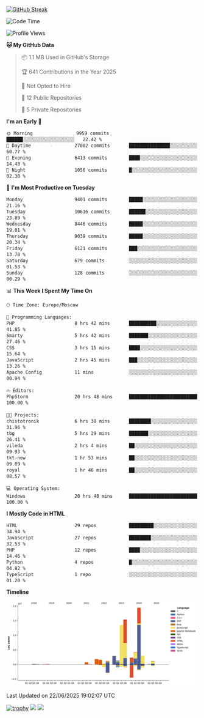[![GitHub Streak](https://github-readme-streak-stats.herokuapp.com/?user=yogik10)](https://git.io/streak-stats)
<!--START_SECTION:waka-->
![Code Time](http://img.shields.io/badge/Code%20Time-1%2C456%20hrs%209%20mins-blue)

![Profile Views](http://img.shields.io/badge/Profile%20Views-0-blue)

**🐱 My GitHub Data** 

> 📦 1.1 MB Used in GitHub's Storage 
 > 
> 🏆 641 Contributions in the Year 2025
 > 
> 🚫 Not Opted to Hire
 > 
> 📜 12 Public Repositories 
 > 
> 🔑 5 Private Repositories 
 > 
**I'm an Early 🐤** 

```text
🌞 Morning                9959 commits        ██████░░░░░░░░░░░░░░░░░░░   22.42 % 
🌆 Daytime                27002 commits       ███████████████░░░░░░░░░░   60.77 % 
🌃 Evening                6413 commits        ████░░░░░░░░░░░░░░░░░░░░░   14.43 % 
🌙 Night                  1056 commits        █░░░░░░░░░░░░░░░░░░░░░░░░   02.38 % 
```
📅 **I'm Most Productive on Tuesday** 

```text
Monday                   9401 commits        █████░░░░░░░░░░░░░░░░░░░░   21.16 % 
Tuesday                  10616 commits       ██████░░░░░░░░░░░░░░░░░░░   23.89 % 
Wednesday                8446 commits        █████░░░░░░░░░░░░░░░░░░░░   19.01 % 
Thursday                 9039 commits        █████░░░░░░░░░░░░░░░░░░░░   20.34 % 
Friday                   6121 commits        ███░░░░░░░░░░░░░░░░░░░░░░   13.78 % 
Saturday                 679 commits         ░░░░░░░░░░░░░░░░░░░░░░░░░   01.53 % 
Sunday                   128 commits         ░░░░░░░░░░░░░░░░░░░░░░░░░   00.29 % 
```


📊 **This Week I Spent My Time On** 

```text
🕑︎ Time Zone: Europe/Moscow

💬 Programming Languages: 
PHP                      8 hrs 42 mins       ██████████░░░░░░░░░░░░░░░   41.85 % 
Smarty                   5 hrs 42 mins       ███████░░░░░░░░░░░░░░░░░░   27.46 % 
CSS                      3 hrs 15 mins       ████░░░░░░░░░░░░░░░░░░░░░   15.64 % 
JavaScript               2 hrs 45 mins       ███░░░░░░░░░░░░░░░░░░░░░░   13.26 % 
Apache Config            11 mins             ░░░░░░░░░░░░░░░░░░░░░░░░░   00.94 % 

🔥 Editors: 
PhpStorm                 20 hrs 48 mins      █████████████████████████   100.00 % 

🐱‍💻 Projects: 
chistotronik             6 hrs 38 mins       ████████░░░░░░░░░░░░░░░░░   31.96 % 
tbg                      5 hrs 29 mins       ███████░░░░░░░░░░░░░░░░░░   26.41 % 
vileda                   2 hrs 4 mins        ██░░░░░░░░░░░░░░░░░░░░░░░   09.93 % 
tkt-new                  1 hr 53 mins        ██░░░░░░░░░░░░░░░░░░░░░░░   09.09 % 
royal                    1 hr 46 mins        ██░░░░░░░░░░░░░░░░░░░░░░░   08.57 % 

💻 Operating System: 
Windows                  20 hrs 48 mins      █████████████████████████   100.00 % 
```

**I Mostly Code in HTML** 

```text
HTML                     29 repos            █████████░░░░░░░░░░░░░░░░   34.94 % 
JavaScript               27 repos            ████████░░░░░░░░░░░░░░░░░   32.53 % 
PHP                      12 repos            ████░░░░░░░░░░░░░░░░░░░░░   14.46 % 
Python                   4 repos             █░░░░░░░░░░░░░░░░░░░░░░░░   04.82 % 
TypeScript               1 repo              ░░░░░░░░░░░░░░░░░░░░░░░░░   01.20 % 
```



**Timeline**

![Lines of Code chart](https://raw.githubusercontent.com/Yogik10/Yogik10/main/assets/bar_graph.png)


 Last Updated on 22/06/2025 19:02:07 UTC
<!--END_SECTION:waka-->
[![trophy](https://github-profile-trophy.vercel.app/?username=yogik10)](https://github.com/ryo-ma/github-profile-trophy)
![](https://github-profile-summary-cards.vercel.app/api/cards/profile-details?username=yogik10&theme=solarized_dark)
![](https://github-profile-summary-cards.vercel.app/api/cards/most-commit-language?username=yogik10&theme=solarized_dark)


